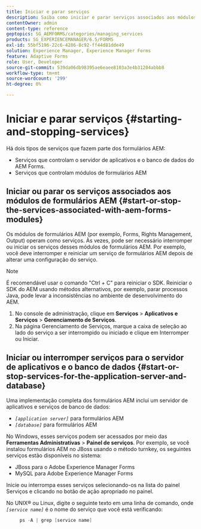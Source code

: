 ```yaml
---
title: Iniciar e parar serviços
description: Saiba como iniciar e parar serviços associados aos módulos do AEM Forms e ao servidor de aplicativos e banco de dados.
contentOwner: admin
content-type: reference
geptopics: SG_AEMFORMS/categories/managing_services
products: SG_EXPERIENCEMANAGER/6.5/FORMS
exl-id: 55bf5196-22c6-4286-8c92-ff44d81dde49
solution: Experience Manager, Experience Manager Forms
feature: Adaptive Forms
role: User, Developer
source-git-commit: 539da06db98395ae6eaee8103a3e4b31204abbb8
workflow-type: tm+mt
source-wordcount: '299'
ht-degree: 0%

---
```


# Iniciar e parar serviços {#starting-and-stopping-services}

Há dois tipos de serviços que fazem parte dos formulários AEM:

* Serviços que controlam o servidor de aplicativos e o banco de dados do AEM Forms.
* Serviços que controlam módulos de formulários AEM

## Iniciar ou parar os serviços associados aos módulos de formulários AEM {#start-or-stop-the-services-associated-with-aem-forms-modules}

Os módulos de formulários AEM (por exemplo, Forms, Rights Management, Output) operam como serviços. Às vezes, pode ser necessário interromper ou iniciar os serviços desses módulos de formulários AEM. Por exemplo, você deve interromper e reiniciar um serviço de formulários AEM depois de alterar uma configuração do serviço.

>[!NOTE]
>
> É recomendável usar o comando &quot;Ctrl + C&quot; para reiniciar o SDK. Reiniciar o SDK do AEM usando métodos alternativos, por exemplo, parar processos Java, pode levar a inconsistências no ambiente de desenvolvimento do AEM.

1. No console de administração, clique em **Serviços** > **Aplicativos e Serviços** > **Gerenciamento de Serviços**.
1. Na página Gerenciamento de Serviços, marque a caixa de seleção ao lado do serviço a ser interrompido ou iniciado e clique em Interromper ou Iniciar.

## Iniciar ou interromper serviços para o servidor de aplicativos e o banco de dados {#start-or-stop-services-for-the-application-server-and-database}

Uma implementação completa dos formulários AEM inclui um servidor de aplicativos e serviços de banco de dados:

* *`[application server]`* para formulários AEM
* *`[database]`* para formulários AEM

No Windows, esses serviços podem ser acessados por meio das **Ferramentas Administrativas** > **Painel de serviços**. Por exemplo, se você instalou formulários AEM no JBoss usando o método turnkey, os seguintes serviços estão disponíveis no sistema:

* JBoss para o Adobe Experience Manager Forms
* MySQL para Adobe Experience Manager Forms

Inicie ou interrompa esses serviços selecionando-os na lista do painel Serviços e clicando no botão de ação apropriado no painel.

No UNIX® ou Linux, digite o seguinte texto em uma linha de comando, onde *`[service name]`* é o nome do serviço que você está verificando:

```java
     ps -A | grep [service name]
```
